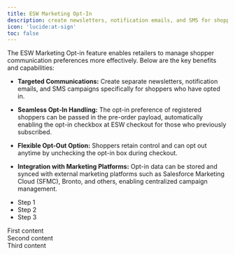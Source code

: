 ```yaml
---
title: ESW Marketing Opt-In
description: create newsletters, notification emails, and SMS for shoppers.
icon: 'lucide:at-sign'
toc: false
---
```


The ESW Marketing Opt-in feature enables retailers to manage shopper communication preferences more effectively. Below are the key benefits and capabilities:

- **Targeted Communications:** Create separate newsletters, notification emails, and SMS campaigns specifically for shoppers who have opted in.

- **Seamless Opt-In Handling:** The opt-in preference of registered shoppers can be passed in the pre-order payload, automatically enabling the opt-in checkbox at ESW checkout for those who previously subscribed.

- **Flexible Opt-Out Option:** Shoppers retain control and can opt out anytime by unchecking the opt-in box during checkout.

- **Integration with Marketing Platforms:** Opt-in data can be stored and synced with external marketing platforms such as Salesforce Marketing Cloud (SFMC), Bronto, and others, enabling centralized campaign management.

<div id="stepper" class="w-full max-w-2xl mx-auto mt-10">
  <!-- Stepper Nav -->
  <ul class="flex gap-2 mb-6" id="stepperNav">
    <li class="stepper-step cursor-pointer flex-1 text-center py-2 border rounded bg-gray-100 text-gray-700" data-index="1">Step 1</li>
    <li class="stepper-step cursor-pointer flex-1 text-center py-2 border rounded bg-gray-100 text-gray-700" data-index="2">Step 2</li>
    <li class="stepper-step cursor-pointer flex-1 text-center py-2 border rounded bg-gray-100 text-gray-700" data-index="3">Step 3</li>
  </ul>

  <!-- Stepper Content -->
  <div class="stepper-content" data-step="1">
    <div class="p-4 border rounded bg-gray-50 text-gray-800">First content</div>
  </div>
  <div class="stepper-content hidden" data-step="2">
    <div class="p-4 border rounded bg-gray-50 text-gray-800">Second content</div>
  </div>
  <div class="stepper-content hidden" data-step="3">
    <div class="p-4 border rounded bg-gray-50 text-gray-800">Third content</div>
  </div>
</div>

<script>
  document.addEventListener('DOMContentLoaded', () => {
    const steps = document.querySelectorAll('.stepper-step');
    const contents = document.querySelectorAll('.stepper-content');

    steps.forEach(step => {
      step.addEventListener('click', () => {
        const index = step.getAttribute('data-index');

        // Highlight selected step
        steps.forEach(s => s.classList.remove('bg-blue-600', 'text-white'));
        step.classList.add('bg-blue-600', 'text-white');

        // Show the corresponding content
        contents.forEach(c => {
          c.classList.add('hidden');
          if (c.getAttribute('data-step') === index) {
            c.classList.remove('hidden');
          }
        });
      });
    });

    // Trigger first step on load
    steps[0].click();
  });
</script>
